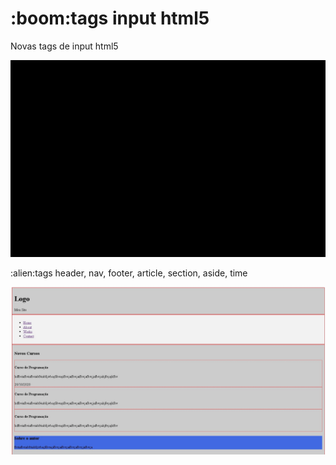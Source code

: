 <h1>:boom:tags input html5</h1>

<p>Novas tags de input html5</p>

<img src="https://github.com/thiagobalonyi/html5-tags-input/blob/main/html5%20novas%20tags%20input.gif" width="920">

<p>:alien:tags header, nav, footer, article, section, aside, time</p>

<img src="https://github.com/thiagobalonyi/html5-tags-input/blob/main/novas%20tags%20html5%20head%20nav%20footer%20article%20sec%20asid%20time.jpg" width="920">
